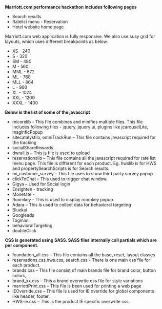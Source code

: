 **Marriott.com performance hackathon includes following pages**
* Search results
* Ratelist menu - Reservation
* Hotel website home page

Marriott.com web application is fully responsive.  We also use susy grid for layouts, which uses different breakpoints as below.
* XS -	240
* S - 320
* SM - 480
* M	- 560
* MML	- 672
* ML - 768
* MLL - 864
* L - 960
* XL - 1024
* XXL - 1200
* XXXL - 1400



**Below is the list of some of the javascript**
*	micorelib - This file combines and minifies multiple files. This file includes following files - jquery, jquery ui, plugins like jcarouselLite, maginficPopup
*	sitecatalystlib, omniTrackRun – This file contains javascript required for the tracking
*	socialShareRewards 
*	dwrall.js – This js file is used to upload
*	reservationslib – This file contains all the javascript required for rate list menu page. This file is different for each product. Eg. hwslib is for HWS and propertySearchScripts is for Search results.
*	mi_customer_survey – This file uses to show third party survey popup
*	clickToChat – This used to trigger chat window.
*	Gigya – Used for Social login
*	Ensighten - tracking
*	Monetate - 
*	Roomkey – This is used to display roomkey popup.
*	Adara – This is used to collect data for behavioral targeting
*	Bluekai 
*	Googleads
*	Tagman
*	behavioralTargeting
*	doubleClick

**CSS is generated using SASS. SASS files internally call partials which are per component.**
*	foundation_all.css – This file contains all the base, reset, layout classes
*	reservations.css,hws.css, search.css  - There is one main css file for each product.
*	brands.css – This file consist of main brands file for brand color, button colors,
*	brand_xx.css – This a brand overwrite css file for style variations
*	marriottPrint.css – This file is been used for printing a web page
*	IEOverride.css – This file is used for IE override for global components like header, footer.
*	HWS-ie.css – This is the product IE specific overwrite css.
